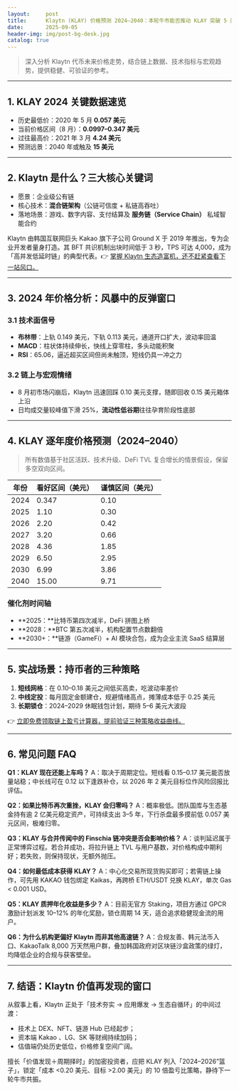 ```yaml
---
layout:     post
title:      Klaytn (KLAY) 价格预测 2024–2040：本轮牛市能否推动 KLAY 突破 5 美元？
date:       2025-09-05
header-img: img/post-bg-desk.jpg
catalog: true
---
```


> 深入分析 Klaytn 代币未来价格走势，结合链上数据、技术指标与宏观趋势，提供稳健、可验证的参考。

---

## 1. KLAY 2024 关键数据速览  
- 历史最低价：2020 年 5 月 **0.057 美元**  
- 当前价格区间（8 月）：**0.0997–0.347 美元**  
- 过往最高价：2021 年 3 月 **4.24 美元**  
- 预测远景：2040 年或触及 **15 美元**

---

## 2. Klaytn 是什么？三大核心关键词  
- 愿景：企业级公有链  
- 核心技术：**混合链架构**（公链可信度 + 私链高吞吐）  
- 落地场景：游戏、数字内容、支付结算及 **服务链（Service Chain）** 私域智能合约

Klaytn 由韩国互联网巨头 Kakao 旗下子公司 Ground X 于 2019 年推出，专为企业开发者量身打造。其 BFT 共识机制出块时间低于 3 秒，TPS 可达 4,000，成为「高并发低延时链」的典型代表。👉 [掌握 Klaytn 生态造富机，还不赶紧查看下一站风口。](https://okxdog.com/)

---

## 3. 2024 年价格分析：风暴中的反弹窗口

### 3.1 技术面信号  
- **布林带**：上轨 0.149 美元，下轨 0.113 美元，通道开口扩大，波动率回温  
- **MACD**：柱状体持续伸长，快线上穿零柱，多头动能积聚  
- **RSI**：65.06，逼近超买区间但尚未触顶，短线仍具一冲之力  

### 3.2 链上与宏观情绪  
- 8 月初市场闪崩后，Klaytn 迅速回踩 0.10 美元支撑，随即回收 0.15 美元箱体上沿  
- 日均成交量较峰值下滑 25%，**流动性低谷期**往往孕育阶段性底部  

---

## 4. KLAY 逐年度价格预测（2024–2040）  
> 所有数值基于社区活跃、技术升级、DeFi TVL 复合增长的情景假设，保留多空双向区间。

| 年份 | 看好区间（美元） | 谨慎区间（美元） |
|---|---|---|
| 2024 | 0.347 | 0.10 |
| 2025 | 1.10 | 0.30 |
| 2026 | 2.20 | 0.42 |
| 2027 | 3.20 | 0.66 |
| 2028 | 4.36 | 1.85 |
| 2029 | 6.50 | 2.95 |
| 2030 | 6.99 | 3.86 |
| 2040 | 15.00 | 9.71 |

### 催化剂时间轴
- **2025：**比特币第四次减半，DeFi 拼图上桥  
- **2028：**BTC 第五次减半，机构配置节点数翻倍  
- **2030+：**链游（GameFi）+ AI 模块合包，成为企业主流 SaaS 结算层  

---

## 5. 实战场景：持币者的三种策略  
1. **短线网格**：在 0.10–0.18 美元之间低买高卖，吃波动率差价  
2. **中线定投**：每月固定金额建仓，规避情绪高点，摊薄成本低于 0.25 美元  
3. **长期锁仓**：2024–2029 休眠钱包计划，期待 5–6 美元大波段  

👉 [立即免费领取链上盈亏计算器，提前验证三种策略收益曲线。](https://okxdog.com/)

---

## 6. 常见问题 FAQ

**Q1：KLAY 现在还能上车吗？**
A：取决于周期定位。短线看 0.15–0.17 美元能否放量站稳；中长线可在 0.12 以下逢跌补仓，以 2026 年 2 美元目标位作风险回报比评估。

**Q2：如果比特币再次重挫，KLAY 会归零吗？**
A：概率极低。团队国库与生态基金持有逾 2 亿美元稳定资产，可持续支出 3–5 年，下行杀盘最多摸前低 0.057 美元区间，极难归零。

**Q3：KLAY 与合并传闻中的 Finschia 链冲突是否会影响价格？**
A：谈判延迟属于正常博弈过程。若合并成功，将拉升链上 TVL 与用户基数，对价格构成中期利好；若失败，则保持现状，无额外抛压。

**Q4：如何最低成本获得 KLAY？**
A：中心化交易所现货购买即可；若需链上操作，可先用 KAKAO 钱包绑定 Kaikas，再跨桥 ETH/USDT 兑换 KLAY，单次 Gas < 0.001 USD。

**Q5：KLAY 质押年化收益是多少？**
A：目前无官方 Staking，项目方通过 GPCR 激励计划派发 10–12% 的年化奖励，锁仓周期 14 天，适合追求稳健现金流的用户。

**Q6：为什么机构更偏好 Klaytn 而非其他高速链？**
A：合规友善、韩元法币入口、KakaoTalk 8,000 万天然用户群，叠加韩国政府对区块链沙盒政策的绿灯，均降低企业的合规与获客壁垒。

---

## 7. 结语：Klaytn 价值再发现的窗口  

从叙事上看，Klaytn 正处于「技术夯实 → 应用爆发 → 生态自循环」的中间过渡：  
- 技术上 DEX、NFT、链游 Hub 已经起步；  
- 资本端 Kakao 、LG、SK 等财阀持续加码；  
- 估值端仍处历史低位，价格修复空间广阔。  

擅长「价值发现＋周期择时」的加密投资者，应把 KLAY 列入「2024–2026”篮子」，锁定「成本 <0.20 美元、目标 >2.00 美元」的 10 倍盈亏比策略，静待下一轮牛市共振。